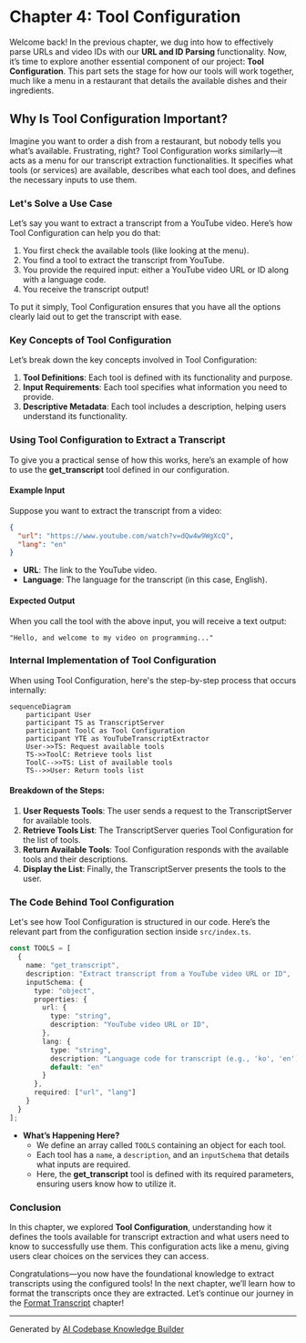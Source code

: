 # Chapter 4: Tool Configuration

Welcome back! In the previous chapter, we dug into how to effectively parse URLs and video IDs with our **URL and ID Parsing** functionality. Now, it’s time to explore another essential component of our project: **Tool Configuration**. This part sets the stage for how our tools will work together, much like a menu in a restaurant that details the available dishes and their ingredients.

## Why Is Tool Configuration Important?

Imagine you want to order a dish from a restaurant, but nobody tells you what’s available. Frustrating, right? Tool Configuration works similarly—it acts as a menu for our transcript extraction functionalities. It specifies what tools (or services) are available, describes what each tool does, and defines the necessary inputs to use them.

### Let's Solve a Use Case

Let’s say you want to extract a transcript from a YouTube video. Here’s how Tool Configuration can help you do that:

1. You first check the available tools (like looking at the menu).
2. You find a tool to extract the transcript from YouTube.
3. You provide the required input: either a YouTube video URL or ID along with a language code.
4. You receive the transcript output!

To put it simply, Tool Configuration ensures that you have all the options clearly laid out to get the transcript with ease.

### Key Concepts of Tool Configuration

Let’s break down the key concepts involved in Tool Configuration:

1. **Tool Definitions**: Each tool is defined with its functionality and purpose.
2. **Input Requirements**: Each tool specifies what information you need to provide.
3. **Descriptive Metadata**: Each tool includes a description, helping users understand its functionality.

### Using Tool Configuration to Extract a Transcript

To give you a practical sense of how this works, here’s an example of how to use the **get_transcript** tool defined in our configuration.

#### Example Input

Suppose you want to extract the transcript from a video:

```json
{
  "url": "https://www.youtube.com/watch?v=dQw4w9WgXcQ",
  "lang": "en"
}
```

- **URL**: The link to the YouTube video.
- **Language**: The language for the transcript (in this case, English).

#### Expected Output

When you call the tool with the above input, you will receive a text output:

```plaintext
"Hello, and welcome to my video on programming..."
```

### Internal Implementation of Tool Configuration

When using Tool Configuration, here's the step-by-step process that occurs internally:

```mermaid
sequenceDiagram
    participant User
    participant TS as TranscriptServer
    participant ToolC as Tool Configuration
    participant YTE as YouTubeTranscriptExtractor
    User->>TS: Request available tools
    TS->>ToolC: Retrieve tools list
    ToolC-->>TS: List of available tools
    TS-->>User: Return tools list
```

#### Breakdown of the Steps:

1. **User Requests Tools**: The user sends a request to the TranscriptServer for available tools.
2. **Retrieve Tools List**: The TranscriptServer queries Tool Configuration for the list of tools.
3. **Return Available Tools**: Tool Configuration responds with the available tools and their descriptions.
4. **Display the List**: Finally, the TranscriptServer presents the tools to the user.

### The Code Behind Tool Configuration

Let's see how Tool Configuration is structured in our code. Here’s the relevant part from the configuration section inside `src/index.ts`.

```typescript
const TOOLS = [
  {
    name: "get_transcript",
    description: "Extract transcript from a YouTube video URL or ID",
    inputSchema: {
      type: "object",
      properties: {
        url: {
          type: "string",
          description: "YouTube video URL or ID",
        },
        lang: {
          type: "string",
          description: "Language code for transcript (e.g., 'ko', 'en')",
          default: "en"
        }
      },
      required: ["url", "lang"]
    }
  }
];
```

- **What’s Happening Here?**
  - We define an array called `TOOLS` containing an object for each tool.
  - Each tool has a `name`, a `description`, and an `inputSchema` that details what inputs are required.
  - Here, the **get_transcript** tool is defined with its required parameters, ensuring users know how to utilize it.

### Conclusion

In this chapter, we explored **Tool Configuration**, understanding how it defines the tools available for transcript extraction and what users need to know to successfully use them. This configuration acts like a menu, giving users clear choices on the services they can access.

Congratulations—you now have the foundational knowledge to extract transcripts using the configured tools! In the next chapter, we’ll learn how to format the transcripts once they are extracted. Let’s continue our journey in the [Format Transcript](05_format_transcript_.md) chapter!

---

Generated by [AI Codebase Knowledge Builder](https://github.com/The-Pocket/Tutorial-Codebase-Knowledge)